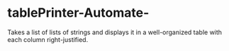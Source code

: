 # tablePrinter-Automate-
Takes a list of lists of strings and displays it in a well-organized table with each column right-justified.
